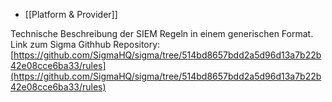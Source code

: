 
  - [[Platform & Provider]]

Technische Beschreibung der SIEM Regeln in einem generischen Format.
Link zum Sigma Githhub Repository: [https://github.com/SigmaHQ/sigma/tree/514bd8657bdd2a5d96d13a7b22b42e08cce6ba33/rules](https://github.com/SigmaHQ/sigma/tree/514bd8657bdd2a5d96d13a7b22b42e08cce6ba33/rules)